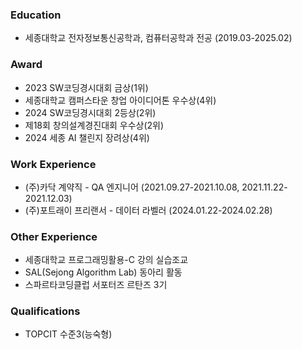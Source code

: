 ### Education
- 세종대학교 전자정보통신공학과, 컴퓨터공학과 전공 (2019.03-2025.02)

### Award
- 2023 SW코딩경시대회 금상(1위)
- 세종대학교 캠퍼스타운 창업 아이디어톤 우수상(4위)
- 2024 SW코딩경시대회 2등상(2위)
- 제18회 창의설계경진대회 우수상(2위)
- 2024 세종 AI 챌린지 장려상(4위)

### Work Experience
- (주)카닥 계약직 - QA 엔지니어 (2021.09.27-2021.10.08, 2021.11.22-2021.12.03) 
- (주)포트래이 프리랜서 - 데이터 라벨러 (2024.01.22-2024.02.28)

### Other Experience
- 세종대학교 프로그래밍활용-C 강의 실습조교
- SAL(Sejong Algorithm Lab) 동아리 활동
- 스파르타코딩클럽 서포터즈 르탄즈 3기

### Qualifications
- TOPCIT 수준3(능숙형)

